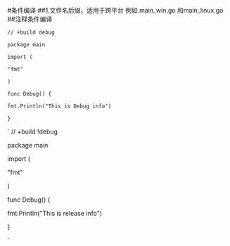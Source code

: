 #条件编译
##1.文件名后缀，适用于跨平台
例如
main_win.go 和main_linux.go
##注释条件编译
```golang
// +build debug

package main

import (

"fmt"

)

func Debug() {

fmt.Println("This is Debug info")

}

```

`
// +build !debug



package main



import (

"fmt"

)



func Debug() {

fmt.Println("This is release info")

}



`